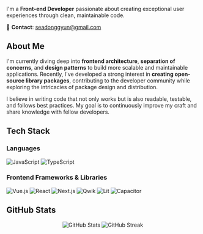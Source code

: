 
I'm a **Front-end Developer** passionate about creating exceptional user experiences through clean, maintainable code.

📧 **Contact**: seadonggyun@gmail.com

## About Me

I'm currently diving deep into **frontend architecture**, **separation of concerns**, and **design patterns** to build more scalable and maintainable applications. Recently, I've developed a strong interest in **creating open-source library packages**, contributing to the developer community while exploring the intricacies of package design and distribution.

I believe in writing code that not only works but is also readable, testable, and follows best practices. My goal is to continuously improve my craft and share knowledge with fellow developers.

## Tech Stack

### Languages
![JavaScript](https://img.shields.io/badge/JavaScript-F7DF1E?style=for-the-badge&logo=javascript&logoColor=black)
![TypeScript](https://img.shields.io/badge/TypeScript-007ACC?style=for-the-badge&logo=typescript&logoColor=white)

### Frontend Frameworks & Libraries
![Vue.js](https://img.shields.io/badge/Vue.js-35495E?style=for-the-badge&logo=vuedotjs&logoColor=4FC08D)
![React](https://img.shields.io/badge/React-20232A?style=for-the-badge&logo=react&logoColor=61DAFB)
![Next.js](https://img.shields.io/badge/Next.js-000000?style=for-the-badge&logo=nextdotjs&logoColor=white)
![Qwik](https://img.shields.io/badge/Qwik-18B6F6?style=for-the-badge&logo=qwik&logoColor=white)
![Lit](https://img.shields.io/badge/Lit-324FFF?style=for-the-badge&logo=lit&logoColor=white)
![Capacitor](https://img.shields.io/badge/Capacitor-119EFF?style=for-the-badge&logo=capacitor&logoColor=white)

## GitHub Stats

<div align="center">
  <img src="https://github-readme-stats.vercel.app/api?username=seadonggyun&show_icons=true&theme=radical&hide_border=true" alt="GitHub Stats" />
  <img src="https://github-readme-streak-stats.herokuapp.com/?user=seadonggyun&theme=radical&hide_border=true" alt="GitHub Streak" />
</div>
